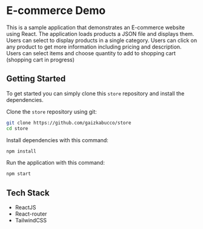 # E-commerce Demo

This is a sample application that demonstrates an E-commerce website using React. The application loads
products a JSON file and displays them. Users can select to display products in a single category. Users can
click on any product to get more information including pricing and description. Users can select items and
choose quantity to add to shopping cart (shopping cart in progress)

## Getting Started

To get started you can simply clone this `store` repository and install the dependencies.

Clone the `store` repository using git:

```bash
git clone https://github.com/gaizkabucco/store
cd store
```

Install dependencies with this command:

```bash
npm install
```

Run the application with this command:

```bash
npm start
```

## Tech Stack

- ReactJS
- React-router
- TailwindCSS
